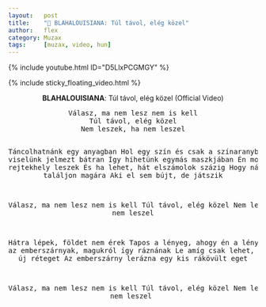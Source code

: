 ```yaml
---
layout:   post
title:    "🎵 BLAHALOUISIANA: Túl távol, elég közel"
author:   flex
category: Muzax
tags:     [muzax, video, hun]
---
```


{% include youtube.html ID="D5LlxPCGMGY" %}

<!-- break -->

{% include sticky_floating_video.html %}

<div id="lyrics"><div class="lyricsheader"><p><center><b>BLAHALOUISIANA</b>: Túl távol, elég közel (Official Video)</center></p></div>

<center><pre>
Válasz, ma nem lesz nem is kell
Túl távol, elég közel
Nem leszek, ha nem leszel

Táncolhatnánk egy anyagban
Hol egy szín és csak a színaranyban
De viselünk jelmezt bátran
Így hihetünk egymás maszkjában
Én most rejtekhely leszek
És ha lehet, hát elszámolok százig
Hogy nálam is találjon magára
Aki el sem bújt, de játszik

Válasz, ma nem lesz nem is kell
Túl távol, elég közel
Nem leszek, ha nem leszel

Hátra lépek, földet nem érek
Tapos a lényeg, ahogy én a lényeget
Nézd az emberszárnyak, magukról így ráznának
Le amíg csak lehet, mindig egy új réteget
Az emberszárny lerázna egy kis rákövült eget

Válasz, ma nem lesz nem is kell
Túl távol, elég közel
Nem leszek, ha nem leszel
</pre></center></div>